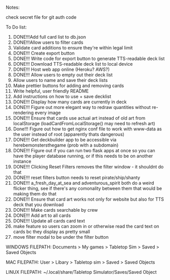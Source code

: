 


Notes:

check secret file for git auth code

To Do list:

1) DONE!!!Add full card list to db.json
2) DONE!!!Allow users to filter cards
3) Validate card additions to ensure they're within legal limit
4) DONE!!! Create export button
5) DONE!!! Write code for export button to generate TTS-readable deck list
6) DONE!!! Download TTS-readable deck list to local device
7) DONE!!! Host web app online (Heroku? AWS?)
8) DONE!!! Allow users to empty out their deck list
9) Allow users to name and save their deck lists
10) Make prettier buttons for adding and removing cards
11) Write helpful, user friendly README
12) Add instructions on how to use + save decklist
13) DONE!!! Display how many cards are currently in deck
14) DONE!!! Figure out more elegant way to redraw quantities without re-rendering every image
15) DONE!!! Ensure that cards use actual art instead of old art from localStorage (loadCardFromLocalStorage() may need to refresh art)
16) Done!!! Figure out how to get nginx conf file to work with www-data as the user instead of root (apparently thats dangerous)
17) DONE!!! Get deckbuilder app to be accessible via herebemonstersthegame (prob with a subdomain)
18) DONE!!! Figure out if you can run two flask apps at once so you can have the player database running, or if this needs to be on another instance
19) DONE!!! Clicking Reset Filters removes the filter window - it shouldnt do that
20) DONE!!! reset filters button needs to reset pirate/ship/shanty
21) DONE!!! a_fresh_day_at_sea and adventurous_spirit both do a weird flicker thing, see if there's any comonality between them that would be making them do that
22) DONE!!! Ensure that card art works not only for website but also for TTS deck that you download
23) DONE!!! Make cards searchable by crew
24) DONE!!! Add art to all cards
25) DONE!!! Update all cards card text
26) make feature so users can zoom in or otherwise read the card text on cards bc they display as pretty small
27) move filter modal to be under the filter button

WINDOWS FILEPATH:
Documents > My games > Tabletop Sim > Saved > Saved Objects

MAC FILEPATH:
User > Libary > Tabletop sim > Saved > Saved Objects

LINUX FILEPATH:
~/.local/share/Tabletop Simulator/Saves/Saved Object